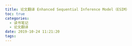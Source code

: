 ```yaml
---
title: 论文翻译 Enhanced Sequential Inference Model（ESIM）
toc: true
categories:
  - 读书笔记
  - 论文翻译
date: 2019-10-24 11:21:20
tags:
---
```




















